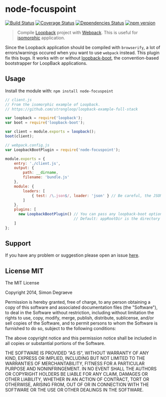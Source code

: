 # node-focuspoint

[![Build Status](https://travis-ci.org/SimonDegraeve/node-focuspoint.svg?branch=master)](https://travis-ci.org/SimonDegraeve/node-focuspoint) [![Coverage Status](https://img.shields.io/coveralls/SimonDegraeve/node-focuspoint.svg)](https://coveralls.io/r/SimonDegraeve/node-focuspoint) [![Dependencies Status](https://david-dm.org/SimonDegraeve/node-focuspoint.png)](https://david-dm.org/SimonDegraeve/node-focuspoint) [![npm version](https://badge.fury.io/js/node-focuspoint.svg)](http://badge.fury.io/js/node-focuspoint)

> Compile [Loopback](https://github.com/strongloop/loopback) project with [Webpack](https://github.com/webpack/webpack). This is useful for [isomorphic](http://strongloop.com/strongblog/full-stack-javascript-isomorphic-loopback-browse/) application.

Since the Loopback application should be compiled with `browserify`, a lot of errors/warnings occured when you want to use `webpack` instead. This plugin fix this bugs. It works with or without [loopback-boot](https://github.com/strongloop/loopback-boot), the convention-based bootstrapper for LoopBack applications.

## Usage
Install the module with: `npm install node-focuspoint`

```javascript
// client.js
// From the isomorphic example of Loopback.
// https://github.com/strongloop/loopback-example-full-stack

var loopback = require('loopback');
var boot = require('loopback-boot');

var client = module.exports = loopback();
boot(client);
```

```javascript
// webpack.config.js
var LoopbackBootPlugin = require('node-focuspoint');

module.exports = {
    entry: './client.js',
    output: {
        path: __dirname,
        filename: 'bundle.js'
    },
    module: {
        loaders: [
            { test: /\.json$/, loader: 'json' } // Be careful, the JSON loader is required
        ]
    },
    plugins: [
      new LoopbackBootPlugin() // You can pass any loopback-boot options
                               // Default: appRootDir is the directory of the last entry
    ]
};
```

## Support
If you have any problem or suggestion please open an issue [here](https://github.com/SimonDegraeve/node-focuspoint/issues).

## License MIT

The MIT License

Copyright 2014, Simon Degraeve

Permission is hereby granted, free of charge, to any person
obtaining a copy of this software and associated documentation
files (the "Software"), to deal in the Software without
restriction, including without limitation the rights to use,
copy, modify, merge, publish, distribute, sublicense, and/or sell
copies of the Software, and to permit persons to whom the
Software is furnished to do so, subject to the following
conditions:

The above copyright notice and this permission notice shall be
included in all copies or substantial portions of the Software.

THE SOFTWARE IS PROVIDED "AS IS", WITHOUT WARRANTY OF ANY KIND,
EXPRESS OR IMPLIED, INCLUDING BUT NOT LIMITED TO THE WARRANTIES
OF MERCHANTABILITY, FITNESS FOR A PARTICULAR PURPOSE AND
NONINFRINGEMENT. IN NO EVENT SHALL THE AUTHORS OR COPYRIGHT
HOLDERS BE LIABLE FOR ANY CLAIM, DAMAGES OR OTHER LIABILITY,
WHETHER IN AN ACTION OF CONTRACT, TORT OR OTHERWISE, ARISING
FROM, OUT OF OR IN CONNECTION WITH THE SOFTWARE OR THE USE OR
OTHER DEALINGS IN THE SOFTWARE.
